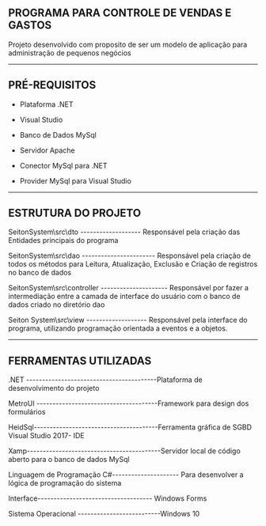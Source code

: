 ## PROGRAMA PARA CONTROLE DE VENDAS E GASTOS

Projeto desenvolvido com proposito de ser um modelo de aplicação para administração de pequenos negócios

--------------------------------------------------------------------------------------------
## PRÉ-REQUISITOS 

* Plataforma .NET

* Visual Studio

* Banco de Dados MySql

* Servidor Apache

* Conector MySql para .NET

* Provider MySql para Visual Studio


---------------------------------------------------------------------------------------------------------------------------------------------------------------------------
## ESTRUTURA DO PROJETO 

SeitonSystem\src\dto  -------------------	Responsável pela criação das Entidades principais do programa

SeitonSystem\src\dao  -----------------------	Responsável pela criação de todos os métodos para Leitura, Atualização, Exclusão e Criação de registros no banco de dados

SeitonSystem\src\controller ---------------------	Responsável por fazer a intermediação entre a camada de interface do usuário com o banco de dados criado no diretório dao

Seiton System\src\view	------------------- Responsável pela interface do programa, utilizando programação orientada a eventos e a objetos.

----------------------------------------------------------------------------------------------------------------------------------------------------------------------------

## FERRAMENTAS UTILIZADAS

.NET -----------------------------------------Plataforma de desenvolvimento do projeto

MetroUI --------------------------------------Framework para design dos formulários

HeidSql---------------------------------------Ferramenta gráfica de SGBD	Visual Studio 2017- IDE

Xamp------------------------------------------Servidor local de código aberto para o banco de dados MySql	

Linguagem de Programação C#--------------------- Para desenvolver a lógica de programação do sistema

Interface------------------------------------ Windows Forms

Sistema Operacional --------------------------Windows 10

